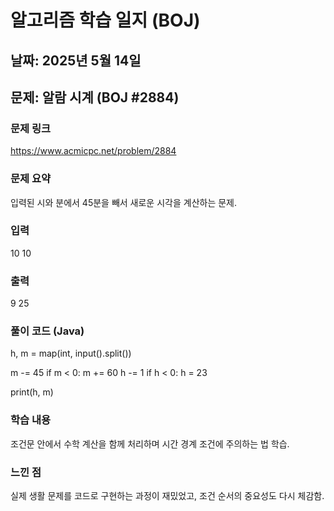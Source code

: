 # 알고리즘 학습 일지 (BOJ)

##  날짜: 2025년 5월 14일
## 문제: 알람 시계 (BOJ #2884)
### 문제 링크
https://www.acmicpc.net/problem/2884
### 문제 요약
입력된 시와 분에서 45분을 빼서 새로운 시각을 계산하는 문제.
### 입력
10 10

### 출력
9 25

### 풀이 코드 (Java)
h, m = map(int, input().split())

m -= 45
if m < 0:
    m += 60
    h -= 1
    if h < 0:
        h = 23

print(h, m)

###  학습 내용
조건문 안에서 수학 계산을 함께 처리하며 시간 경계 조건에 주의하는 법 학습.

### 느낀 점
실제 생활 문제를 코드로 구현하는 과정이 재밌었고, 조건 순서의 중요성도 다시 체감함.
